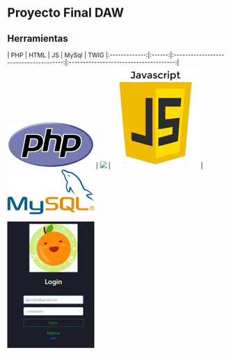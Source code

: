 # Proyecto Final DAW

## Herramientas

|      PHP       |  HTML   |                 JS                  |          MySql                       |          TWIG
|:-------------:|:------:|:--------------------------------------:|:--------------------------------------:|
<img src="Capturas/PHP.PNG" width="200px"> | <img src="Capturas/HTML Logo.png" width="200px"> | <img src="Capturas/JS.png" width="200px"> | <img src="Capturas/Mysql.png" width="200px">

<img src="Capturas/Loguin.PNG" width="200px">
